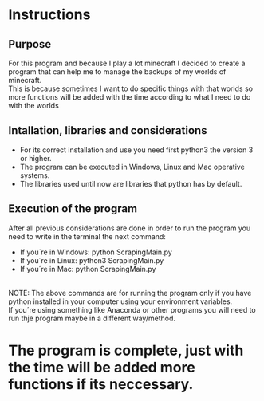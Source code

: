 # Instructions

## Purpose
For this program and because I play a lot minecraft I decided to create a program that can help me to manage the backups of my worlds of minecraft.
<br>
This is because sometimes I want to do specific things with that worlds so more functions will be added with the time according to what I need to do with the worlds

## Intallation, libraries and considerations
* For its correct installation and use you need first python3 the version 3 or higher.
* The program can be executed in Windows, Linux and Mac operative systems.
* The libraries used until now are libraries that python has by default.

## Execution of the program
After all previous considerations are done in order to run the program you need to write in the terminal the next command:
* If you´re in Windows: python ScrapingMain.py
* If you´re in Linux: python3 ScrapingMain.py
* If you´re in Mac: python ScrapingMain.py
<br>
NOTE: The above commands are for running the program only if you have python installed in your computer using your environment variables.
<br>
If you´re using something like Anaconda or other programs you will need to run thje program maybe in a different way/method.

# The program is complete, just with the time will be added more functions if its neccessary.
